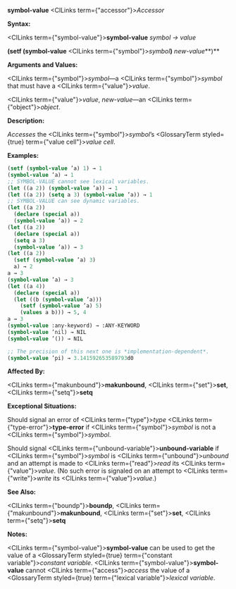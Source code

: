 **symbol-value** <ClLinks  term={"accessor"}><i>Accessor</i></ClLinks> 



**Syntax:** 



<ClLinks  term={"symbol-value"}><b>symbol-value</b></ClLinks> *symbol → value* 



**(setf (symbol-value** <ClLinks  term={"symbol"}><i>symbol</i></ClLinks>**)** *new-value***)** 



**Arguments and Values:** 



<ClLinks  term={"symbol"}><i>symbol</i></ClLinks>—a <ClLinks  term={"symbol"}><i>symbol</i></ClLinks> that must have a <ClLinks  term={"value"}><i>value</i></ClLinks>. 



<ClLinks  term={"value"}><i>value</i></ClLinks>, *new-value*—an <ClLinks  term={"object"}><i>object</i></ClLinks>. 



**Description:** 



*Accesses* the <ClLinks  term={"symbol"}><i>symbol</i></ClLinks>’s <GlossaryTerm styled={true} term={"value cell"}><i>value cell</i></GlossaryTerm>. 



**Examples:**
```lisp
(setf (symbol-value ’a) 1) → 1 
(symbol-value ’a) → 1 
;; SYMBOL-VALUE cannot see lexical variables. 
(let ((a 2)) (symbol-value ’a)) → 1 
(let ((a 2)) (setq a 3) (symbol-value ’a)) → 1 
;; SYMBOL-VALUE can see dynamic variables. 
(let ((a 2)) 
  (declare (special a)) 
  (symbol-value ’a)) → 2 
(let ((a 2)) 
  (declare (special a)) 
  (setq a 3) 
  (symbol-value ’a)) → 3 
(let ((a 2)) 
  (setf (symbol-value ’a) 3) 
  a) → 2 
a → 3 
(symbol-value ’a) → 3 
(let ((a 4)) 
  (declare (special a)) 
  (let ((b (symbol-value ’a))) 
    (setf (symbol-value ’a) 5) 
    (values a b))) → 5, 4 
a → 3 
(symbol-value :any-keyword) → :ANY-KEYWORD 
(symbol-value ’nil) → NIL 
(symbol-value ’()) → NIL 

;; The precision of this next one is *implementation-dependent*. 
(symbol-value ’pi) → 3.141592653589793d0 
```
**Affected By:** 



<ClLinks  term={"makunbound"}><b>makunbound</b></ClLinks>, <ClLinks  term={"set"}><b>set</b></ClLinks>, <ClLinks  term={"setq"}><b>setq</b></ClLinks> 



**Exceptional Situations:** 



Should signal an error of <ClLinks  term={"type"}><i>type</i></ClLinks> <ClLinks  term={"type-error"}><b>type-error</b></ClLinks> if <ClLinks  term={"symbol"}><i>symbol</i></ClLinks> is not a <ClLinks  term={"symbol"}><i>symbol</i></ClLinks>. 



Should signal <ClLinks  term={"unbound-variable"}><b>unbound-variable</b></ClLinks> if <ClLinks  term={"symbol"}><i>symbol</i></ClLinks> is <ClLinks  term={"unbound"}><i>unbound</i></ClLinks> and an attempt is made to <ClLinks  term={"read"}><i>read</i></ClLinks> its <ClLinks  term={"value"}><i>value</i></ClLinks>. (No such error is signaled on an attempt to <ClLinks  term={"write"}><i>write</i></ClLinks> its <ClLinks  term={"value"}><i>value</i></ClLinks>.) 



**See Also:** 



<ClLinks  term={"boundp"}><b>boundp</b></ClLinks>, <ClLinks  term={"makunbound"}><b>makunbound</b></ClLinks>, <ClLinks  term={"set"}><b>set</b></ClLinks>, <ClLinks  term={"setq"}><b>setq</b></ClLinks> 



**Notes:** 



<ClLinks  term={"symbol-value"}><b>symbol-value</b></ClLinks> can be used to get the value of a <GlossaryTerm styled={true} term={"constant variable"}><i>constant variable</i></GlossaryTerm>. <ClLinks  term={"symbol-value"}><b>symbol-value</b></ClLinks> cannot <ClLinks  term={"access"}><i>access</i></ClLinks> the value of a <GlossaryTerm styled={true} term={"lexical variable"}><i>lexical variable</i></GlossaryTerm>. 



